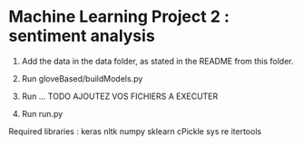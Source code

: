 # Machine Learning Project 2 : sentiment analysis

1. Add the data in the data folder, as stated in the README from this folder.

2. Run gloveBased/buildModels.py

3. Run ... TODO AJOUTEZ VOS FICHIERS A EXECUTER


5. Run run.py


Required libraries : 
	keras
	nltk
	numpy
	sklearn
	cPickle
	sys
	re
	itertools